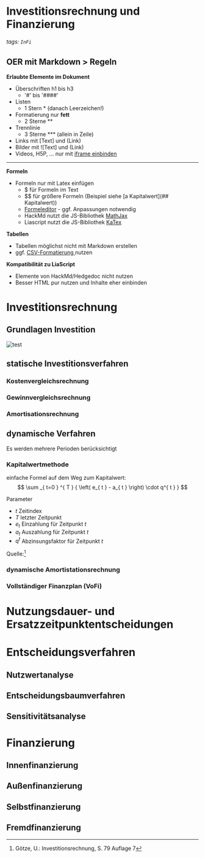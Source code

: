 <!--
author:   Rico Meiner, ...

email:    rico.meiner@jade-hs.de

repository: ...

comment:  Lerneinheit Investition und Finanzierung. Diese Seite ist lizenziert unter der [Lizenz CC-BY (4.0)](https://creativecommons.org/licenses/by/4.0/legalcode).
(ggf.  CC0 am Start)

language: de

mode:     Textbook

version:  0.0.1

date:     26/05/2022

icon:     // Icon svg einfügen

logo:     // Logo png einfügen

link:     //css

import:   // Lia-Template

-->

# Investitionsrechnung und Finanzierung
###### tags: `InFi`

## OER mit Markdown > Regeln

**Erlaubte Elemente im Dokument**
* Überschriften h1 bis h3 
    * '#' bis '####' 
* Listen 
    * 1 Stern * (danach Leerzeichen!)
* Formatierung nur **fett**
    * 2 Sterne **
* Trennlinie
    * 3 Sterne *** (allein in Zeile)
* Links mit [Text] und (Link)
* Bilder mit ![Text] und (Link)
* Videos, H5P, ... nur mit [iframe einbinden](https://hackmd.io/s/features?both=1#Embed-a-Note)

***

**Formeln**
* Formeln nur mit Latex einfügen
    * $ für Formeln im Text 
    * $$ für größere Formeln (Beispiel siehe [a Kapitalwert](## Kapitalwert))
    * [Formeleditor](https://www.zahlen-kern.de/editor/) - ggf. Anpassungen notwendig 
    * HackMd nutzt die JS-Bibliothek [MathJax](https://math.meta.stackexchange.com/questions/5020/mathjax-basic-tutorial-and-quick-reference)
    * Liascript nutzt die JS-Bibliothek [KaTex](https://katex.org/docs/supported.html)

**Tabellen**
* Tabellen möglichst nicht mit Markdown erstellen
* ggf. [CSV-Formatierung ](https://hackmd.io/s/features#Render-CSV-as-table) nutzen

**Kompatibilität zu LiaScript**
* Elemente von HackMd/Hedgedoc nicht nutzen
* Besser HTML pur nutzen und Inhalte eher einbinden

# Investitionsrechnung

## Grundlagen Investition

![test](https://de.wikipedia.org/wiki/Investitionsrechnung#/media/Datei:Abzinsung.svg)

## statische Investitionsverfahren

### Kostenvergleichsrechnung

### Gewinnvergleichsrechnung

### Amortisationsrechnung

## dynamische Verfahren

Es werden mehrere Perioden berücksichtigt

### Kapitalwertmethode

einfache Formel auf dem Weg zum Kapitalwert:
$$ 
\sum _{ t=0 } ^{ T } { 
    \left( 
        e_{ t } - a_{ t } 
    \right) 
    \cdot q^{ t } 
} 
$$

Parameter
* $t$ Zeitindex
* $T$ letzter Zeitpunkt
* $e_{ t }$ Einzahlung für Zeitpunkt $t$
* $a_{ t }$ Auszahlung für Zeitpunkt $t$
* $q^{ t }$ Abzinsungsfaktor für Zeitpunkt $t$


Quelle:[^1] 
[^1]: Götze, U.: Investitionsrechnung, S. 79  Auflage 7

### dynamische Amortistationsrechnung

### Vollständiger Finanzplan (VoFi)

# Nutzungsdauer- und Ersatzzeitpunktentscheidungen


# Entscheidungsverfahren

## Nutzwertanalyse

## Entscheidungsbaumverfahren

## Sensitivitätsanalyse


# Finanzierung

## Innenfinanzierung

## Außenfinanzierung

## Selbstfinanzierung

## Fremdfinanzierung
